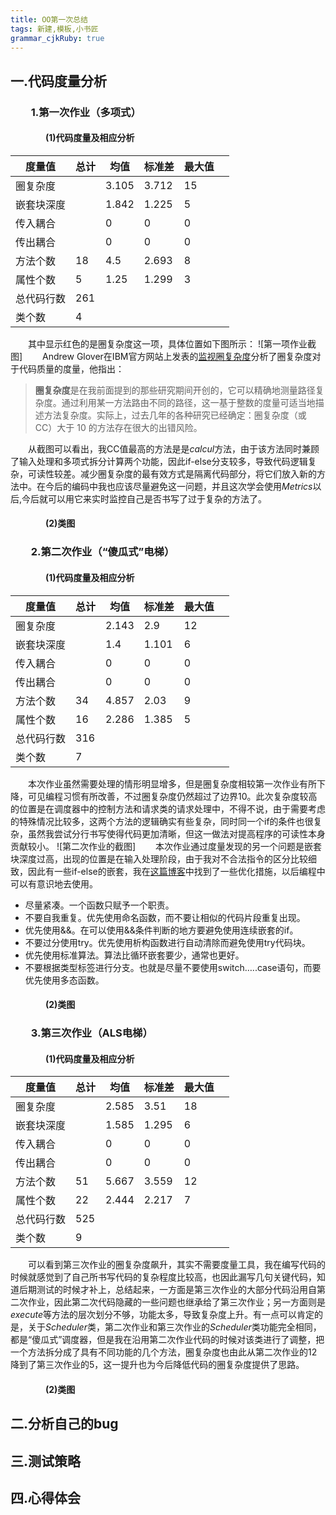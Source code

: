```yaml
---
title: OO第一次总结
tags: 新建,模板,小书匠
grammar_cjkRuby: true
---
```



## 一.代码度量分析
### &emsp;&emsp;1.第一次作业（多项式）
#### &emsp;&emsp;&emsp;&emsp;(1)代码度量及相应分析

| 度量值     | 总计 | 均值  | 标准差 | 最大值 |     |
| ---------- | ---- | ----- | ------ | ------ | --- |
| 圈复杂度   |      | 3.105 | 3.712  | 15     |     |
| 嵌套块深度 |      | 1.842 | 1.225  | 5      |     |
| 传入耦合   |      | 0     | 0      | 0      |     |
| 传出耦合   |      | 0     | 0      | 0      |     |
| 方法个数   | 18   | 4.5   | 2.693  | 8      |     |
| 属性个数   | 5    | 1.25  | 1.299  | 3      |     |
| 总代码行数 | 261  |       |        |        |     |
|类个数 |4 |      |        |        |     |
&emsp;&emsp;其中显示红色的是圈复杂度这一项，具体位置如下图所示：
![第一项作业截图] 
&emsp;&emsp;Andrew Glover在IBM官方网站上发表的<a href="https://www.ibm.com/developerworks/cn/java/j-cq03316/">监视圈复杂度</a>分析了圈复杂度对于代码质量的度量，他指出：
><b>圈复杂度</b>是在我前面提到的那些研究期间开创的，它可以精确地测量路径复杂度。通过利用某一方法路由不同的路径，这一基于整数的度量可适当地描述方法复杂度。实际上，过去几年的各种研究已经确定：圈复杂度（或 CC）大于 10 的方法存在很大的出错风险。

&emsp;&emsp;从截图可以看出，我CC值最高的方法是是<i>calcul</i>方法，由于该方法同时兼顾了输入处理和多项式拆分计算两个功能，因此if-else分支较多，导致代码逻辑复杂，可读性较差。减少圈复杂度的最有效方式是隔离代码部分，将它们放入新的方法中。在今后的编码中我也应该尽量避免这一问题，并且这次学会使用<i>Metrics</i>以后,今后就可以用它来实时监控自己是否书写了过于复杂的方法了。


#### &emsp;&emsp;&emsp;&emsp;(2)类图
### &emsp;&emsp;2.第二次作业（“傻瓜式”电梯）
#### &emsp;&emsp;&emsp;&emsp;(1)代码度量及相应分析
| 度量值     | 总计 | 均值  | 标准差 | 最大值 |     |
| ---------- | ---- | ----- | ------ | ------ | --- |
| 圈复杂度   |      |2.143 |2.9  | 12    |     |
| 嵌套块深度 |      | 1.4 | 1.101  | 6     |     |
| 传入耦合   |      | 0     | 0      | 0      |     |
| 传出耦合   |      | 0     | 0      | 0      |     |
| 方法个数   | 34   | 4.857   | 2.03  | 9      |     |
| 属性个数   | 16   | 2.286  | 1.385  | 5      |     |
| 总代码行数 |316  |       |        |        |     |
|类个数 |7 |      |        |        |     |
&emsp;&emsp;本次作业虽然需要处理的情形明显增多，但是圈复杂度相较第一次作业有所下降，可见编程习惯有所改善，不过圈复杂度仍然超过了边界10。此次复杂度较高的位置是在调度器中的控制方法和请求类的请求处理中，不得不说，由于需要考虑的特殊情况比较多，这两个方法的逻辑确实有些复杂，同时同一个if的条件也很复杂，虽然我尝试分行书写使得代码更加清晰，但这一做法对提高程序的可读性本身贡献较小。
![第二次作业的截图] 
&emsp;&emsp;本次作业通过度量发现的另一个问题是嵌套块深度过高，出现的位置是在输入处理阶段，由于我对不合法指令的区分比较细致，因此有一些if-else的嵌套，我在<a href="https://blog.csdn.net/longshengguoji/article/details/17250587">这篇博客</a>中找到了一些优化措施，以后编程中可以有意识地去使用。
* 尽量紧凑。一个函数只赋予一个职责。
* 不要自我重复。优先使用命名函数，而不要让相似的代码片段重复出现。
* 优先使用&&。在可以使用&&条件判断的地方要避免使用连续嵌套的if。
* 不要过分使用try。优先使用析构函数进行自动清除而避免使用try代码块。
* 优先使用标准算法。算法比循环嵌套要少，通常也更好。
* 不要根据类型标签进行分支。也就是尽量不要使用switch…..case语句，而要优先使用多态函数。
#### &emsp;&emsp;&emsp;&emsp;(2)类图
### &emsp;&emsp;3.第三次作业（ALS电梯）
#### &emsp;&emsp;&emsp;&emsp;(1)代码度量及相应分析
| 度量值     | 总计 | 均值  | 标准差 | 最大值 |     |
| ---------- | ---- | ----- | ------ | ------ | --- |
| 圈复杂度   |      |2.585 |3.51  | 18    |     |
| 嵌套块深度 |      | 1.585 | 1.295  | 6     |     |
| 传入耦合   |      | 0     | 0      | 0      |     |
| 传出耦合   |      | 0     | 0      | 0      |     |
| 方法个数   | 51   | 5.667   | 3.559  | 12      |     |
| 属性个数   | 22   | 2.444  | 2.217  | 7      |     |
| 总代码行数 |525  |       |        |        |     |
|类个数 |9 |      |        |        |     |
&emsp;&emsp;可以看到第三次作业的圈复杂度飙升，其实不需要度量工具，我在编写代码的时候就感觉到了自己所书写代码的复杂程度比较高，也因此漏写几句关键代码，知道后期测试的时候才补上，总结起来，一方面是第三次作业的大部分代码沿用自第二次作业，因此第二次代码隐藏的一些问题也继承给了第三次作业；另一方面则是<i>execute</i>等方法的层次划分不够，功能太多，导致复杂度上升。有一点可以肯定的是，关于<i>Scheduler</i>类，第二次作业和第三次作业的<i>Scheduler</i>类功能完全相同，都是“傻瓜式”调度器，但是我在沿用第二次作业代码的时候对该类进行了调整，把一个方法拆分成了具有不同功能的几个方法，圈复杂度也由此从第二次作业的12降到了第三次作业的5，这一提升也为今后降低代码的圈复杂度提供了思路。
#### &emsp;&emsp;&emsp;&emsp;(2)类图
## 二.分析自己的bug
## 三.测试策略
## 四.心得体会